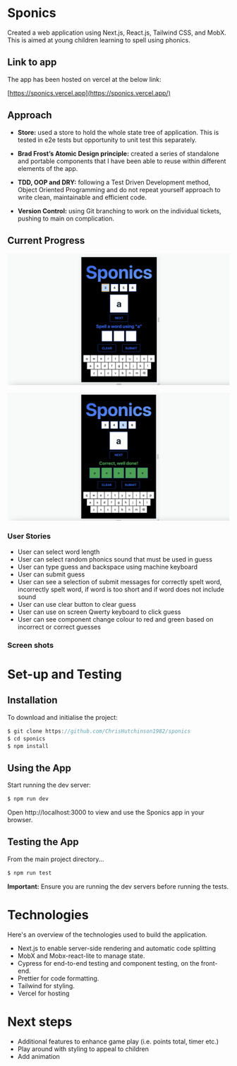 # Sponics

Created a web application using Next.js, React.js, Tailwind CSS, and MobX. This is aimed at young children learning to spell using phonics.

## Link to app

The app has been hosted on vercel at the below link:

[https://sponics.vercel.app](https://sponics.vercel.app/)

## Approach

- **Store:** used a store to hold the whole state tree of application. This is tested in e2e tests but opportunity to unit test this separately.

- **Brad Frost’s Atomic Design principle:** created a series of standalone and portable components that I have been able to reuse within different elements of the app.

- **TDD, OOP and DRY:** following a Test Driven Development method, Object Oriented Programming and do not repeat yourself approach to write clean, maintainable and efficient code.

- **Version Control:** using Git branching to work on the individual tickets, pushing to main on complication.

## Current Progress

![Screen shot 2](docs/Screenshot2.png)

![Screen shot 1](docs/Screenshot1.png)

### User Stories

- User can select word length
- User can select random phonics sound that must be used in guess
- User can type guess and backspace using machine keyboard
- User can submit guess
- User can see a selection of submit messages for correctly spelt word, incorrectly spelt word, if word is too short and if word does not include sound
- User can use clear button to clear guess
- User can use on screen Qwerty keyboard to click guess
- User can see component change colour to red and green based on incorrect or correct guesses

### Screen shots

# Set-up and Testing

## Installation

To download and initialise the project:

```js
$ git clone https://github.com/ChrisHutchinson1982/sponics
$ cd sponics
$ npm install
```

## Using the App

Start running the dev server:

```js
$ npm run dev
```

Open http://localhost:3000 to view and use the Sponics app in your browser.

## Testing the App

From the main project directory...

```js
$ npm run test
```

**Important:** Ensure you are running the dev servers before running the tests.

# Technologies

Here's an overview of the technologies used to build the application.

- Next.js to enable server-side rendering and automatic code splitting
- MobX and Mobx-react-lite to manage state.
- Cypress for end-to-end testing and component testing, on the front-end.
- Prettier for code formatting.
- Tailwind for styling.
- Vercel for hosting

# Next steps

- Additional features to enhance game play (i.e. points total, timer etc.)
- Play around with styling to appeal to children
- Add animation
